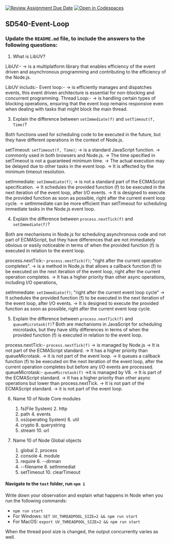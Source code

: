 [![Review Assignment Due Date](https://classroom.github.com/assets/deadline-readme-button-24ddc0f5d75046c5622901739e7c5dd533143b0c8e959d652212380cedb1ea36.svg)](https://classroom.github.com/a/jw0hwg9a)
[![Open in Codespaces](https://classroom.github.com/assets/launch-codespace-7f7980b617ed060a017424585567c406b6ee15c891e84e1186181d67ecf80aa0.svg)](https://classroom.github.com/open-in-codespaces?assignment_repo_id=14063051)
## SD540-Event-Loop
### Update the `README.md` file, to include the answers to the following questions:


1. What is LibUV?

LibUV:-
         -> is a multiplatform library that enables efficiency of the event driven and asynchronous programming and contributing to the efficiency of the Node.js. 

LibUV includs:-
    Event loop:- 
             -> is efficiently manages and dispatches events, this event driven architecture is essential for non-blocking and concurrent programming.
    Thread Loop:- 
             -> is handling certain types of blocking operations, ensuring that the event loop remains responsive even when dealing with tasks that might block the main thread.  

3. Explain the difference between `setImmediate(f)` and `setTimeout(f, Time)`? 

 Both functions used for scheduling code to be executed in the future, but they have different operations in the context of Node.js.

setTimeout: `setTimeout(f, Time)`;
          -> is a standard JavaScript function.
          -> commonly used in both browsers and Node.js.
          -> The time specified in setTimeout is not a guaranteed minimum time. 
          -> The actual execution may be delayed due to other tasks in the event loop.
          -> It is affected by the minimum timeout resolution. 


setImmediate:  `setImmediate(f)`;
            -> is not a standard part of the ECMAScript specification.
            -> It schedules the provided function (f) to be executed in the next iteration of the event loop, after I/O events.
            -> It is designed to execute the provided   function as soon as possible, right after the  current event loop cycle.
            -> setImmediate can be more efficient than setTimeout for scheduling immediate tasks in the Node.js event loop.

4. Explain the difference between `process.nextTick(f)` and `setImmediate(f)`?

Both are mechanisms in Node.js for scheduling asynchronous code  and not part of ECMAScript,
but they have differences that are not immediately obvious or easily noticeable in terms of when the provided function (f) is executed in relation to the event loop.

process.nextTick:-  `process.nextTick(f)`; "right after the current operation completes".
             -> is a method in Node.js that allows a callback function (f) to be executed on the next iteration of the event loop, right after the current operation completes.
             -> It has a higher priority than other async operations, including I/O operations,  
            
setImmediate:  `setImmediate(f)`;  "right after the  current event loop cycle"
            -> It schedules the provided function (f) to be executed in the next iteration of the event loop, after I/O events.
            -> It is designed to execute the provided   function as soon as possible, right after the  current event loop cycle.

5. Explain the difference between `process.nextTick(f)` and `queueMicrotask(f)`?
Both are mechanisms in JavaScript for scheduling microtasks, but they have slitly differences in terms of when the provided function (f) is executed in relation to the event loop.

process.nextTick:- `process.nextTick(f)`
                 -> is managed by Node.js
                 -> It is not part of the ECMAScript standard. 
                 -> It has a higher priority than queueMicrotask.
                 -> it is not part of the event loop.
                 -> it queues a callback function (f) to be executed on the next iteration of the event loop, after the current operation completes  but before any I/O events are processed.
queueMicrotask:- `queueMicrotask(f)`
                 ->it is managed by V8.
                 -> It is part of the ECMAScript standard.
                 -> It has a higher priority than other async operations but lower than process.nextTick.
                 -> It is not part of the ECMAScript standard. 
                 -> it is not part of the event loop.

6. Name 10 of Node Core modules

     1. fs(File System)                    2. http
     3. path                               4. events
     5. os(operating System)               6. util
     7. crypto                             8. querystring
     9. stream                             10. url

7. Name 10 of Node Global objects

     1. global                             2. process
     3. console                            4. module
     5. require                            6. --dirman
     7. --filename                         8. setImmediat
     9. setTimeout                         10. clearTimeout


  
#### Navigate to the `test` folder, run `npm i`
Write down your observation and explain what happens in Node when you run the following commands:
   * `npm run start`  
   * For Windows: `SET UV_THREADPOOL_SIZE=2 && npm run start`
   * For MacOS: `export UV_THREADPOOL_SIZE=2 && npm run start`

When the thread pool size is changed, the output concurrently varies as well.  



